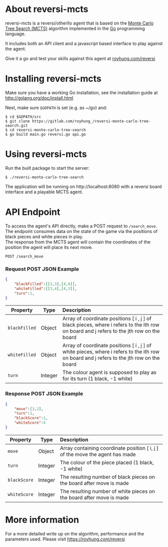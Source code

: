 
# About reversi-mcts

reversi-mcts is a reversi/otherllo agent that is based on the [Monte Carlo Tree Search (MCTS)](https://en.wikipedia.org/wiki/Monte_Carlo_tree_search) algorithm implemented in the [Go](https://golang.org) programming language.

It includes both an API client and a javascript based interface to play against the agent.

Give it a go and test your skills against this agent at [royhung.com/reversi](https://royhung.com/reversi)

# Installing reversi-mcts

Make sure you have a working Go installation, see the installation guide at http://golang.org/doc/install.html 

Next, make sure ``` $GOPATH ``` is set (e.g. as ~/go) and:

```console
$ cd $GOPATH/src
$ git clone https://gitlab.com/royhung_/reversi-monte-carlo-tree-search.git
$ cd reversi-monte-carlo-tree-search
$ go build main.go reversi.go api.go
```

# Using reversi-mcts

Run the built package to start the server:

```console
$ ./reversi-monte-carlo-tree-search

```

The application will be running on http://localhost:8080 with a reversi board interface and a playable MCTS agent. 


# API Endpoint

To access the agent's API directly, make a POST request to ```/search_move```. <br>The endpoint consumes data on the state of the game via the positions of black pieces and white pieces in play. <br>
The response from the MCTS agent will contain the coordinates of the position the agent will place its next move. 

``` POST /search_move ```

### Request POST JSON Example

```json
{
    "blackFilled":[[3,3],[4,4]],    
    "whiteFilled":[[3,4],[4,3]],    
    "turn":1,                      
}
```
| Property | Type |Description |
| --- | --- | :- |
| ``` blackFilled ``` | Object | Array of coordinate positions [ i , j ] of black pieces, where i refers to the ith row on board and j refers to the jth row on the board   |
| ``` whiteFilled ``` | Object | Array of coordinate positions [ i , j ] of white pieces, where i refers to the ith row on board and j refers to the jth row on the board  |
| ``` turn ``` | Integer | The colour agent is supposed to play as for its turn (1 black, -1 white) |


### Response POST JSON Example

```json
{
    "move":[3,2],                   
    "turn":1,                       
    "blackScore":1,
    "whiteScore":4
}
```
| Property | Type |Description |
| --- | --- | :- |
| ``` move ``` | Object | Array containing coordinate position [ i, j ] of the move the agent has made   |
| ``` turn ``` | Integer | The colour of the piece placed (1 black, -1 white) |
| ``` blackScore ``` | Integer | The resulting number of black pieces on the board after move is made |
| ``` whiteScore ``` | Integer | The resulting number of white pieces on the board after move is made |


# More information

For a more detailed write up on the algorithm, performance and the parameters used. Please visit https://royhung.com/reversi
